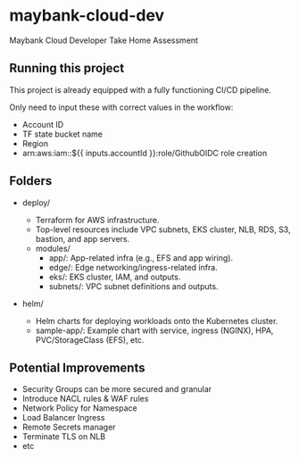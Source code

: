 # maybank-cloud-dev

Maybank Cloud Developer Take Home Assessment

## Running this project

This project is already equipped with a fully functioning CI/CD pipeline.

Only need to input these with correct values in the workflow:
- Account ID
- TF state bucket name
- Region
- arn:aws:iam::${{ inputs.accountId }}:role/GithubOIDC role creation

## Folders

- deploy/
  - Terraform for AWS infrastructure.
  - Top-level resources include VPC subnets, EKS cluster, NLB, RDS, S3, bastion, and app servers.
  - modules/
    - app/: App-related infra (e.g., EFS and app wiring).
    - edge/: Edge networking/ingress-related infra.
    - eks/: EKS cluster, IAM, and outputs.
    - subnets/: VPC subnet definitions and outputs.

- helm/
  - Helm charts for deploying workloads onto the Kubernetes cluster.
  - sample-app/: Example chart with service, ingress (NGINX), HPA, PVC/StorageClass (EFS), etc.


## Potential Improvements

- Security Groups can be more secured and granular
- Introduce NACL rules & WAF rules
- Network Policy for Namespace
- Load Balancer Ingress
- Remote Secrets manager 
- Terminate TLS on NLB
- etc
